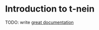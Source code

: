 # Introduction to t-nein

TODO: write [great documentation](http://jacobian.org/writing/great-documentation/what-to-write/)
